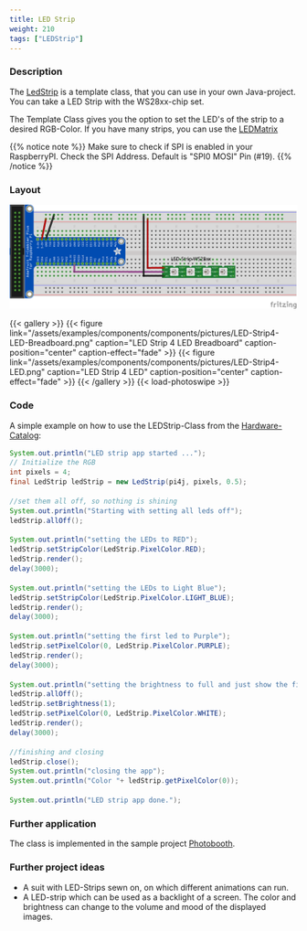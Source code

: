 ```yaml
---
title: LED Strip
weight: 210
tags: ["LEDStrip"]
---
```


### Description

The [LedStrip](https://github.com/Pi4J/pi4j-example-components/tree/main/src/main/java/com/pi4j/catalog/components/LedStrip.java) is a template class, that you can use in your own Java-project.
You can take a LED Strip with the WS28xx-chip set.

The Template Class gives you the option to set the LED's of the strip to a desired RGB-Color.
If you have many strips, you can use the [LEDMatrix](https://pi4j.com/examples/components/ledmatrix/)

{{% notice note %}}
Make sure to check if SPI is enabled in your RaspberryPI.
Check the SPI Address. Default is "SPI0 MOSI" Pin (#19).
{{% /notice %}}

### Layout

![LEDStrip Layout](/assets/examples/components/components/Layout-LEDStrip.png)

{{< gallery >}}
{{< figure link="/assets/examples/components/components/pictures/LED-Strip4-LED-Breadboard.png" caption="LED Strip 4 LED Breadboard" caption-position="center" caption-effect="fade" >}}
{{< figure link="/assets/examples/components/components/pictures/LED-Strip4-LED.png" caption="LED Strip 4 LED" caption-position="center" caption-effect="fade" >}}
{{< /gallery >}}
{{< load-photoswipe >}}

### Code

A simple example on how to use the LEDStrip-Class from the [Hardware-Catalog](https://github.com/Pi4J/pi4j-example-components):

```java
System.out.println("LED strip app started ...");
// Initialize the RGB
int pixels = 4;
final LedStrip ledStrip = new LedStrip(pi4j, pixels, 0.5);

//set them all off, so nothing is shining
System.out.println("Starting with setting all leds off");
ledStrip.allOff();

System.out.println("setting the LEDs to RED");
ledStrip.setStripColor(LedStrip.PixelColor.RED);
ledStrip.render();
delay(3000);

System.out.println("setting the LEDs to Light Blue");
ledStrip.setStripColor(LedStrip.PixelColor.LIGHT_BLUE);
ledStrip.render();
delay(3000);

System.out.println("setting the first led to Purple");
ledStrip.setPixelColor(0, LedStrip.PixelColor.PURPLE);
ledStrip.render();
delay(3000);

System.out.println("setting the brightness to full and just show the first led as White");
ledStrip.allOff();
ledStrip.setBrightness(1);
ledStrip.setPixelColor(0, LedStrip.PixelColor.WHITE);
ledStrip.render();
delay(3000);

//finishing and closing
ledStrip.close();
System.out.println("closing the app");
System.out.println("Color "+ ledStrip.getPixelColor(0));

System.out.println("LED strip app done.");
```

### Further application

The class is implemented in the sample project [Photobooth](https://github.com/DieterHolz/PhotoBooth).

### Further project ideas

- A suit with LED-Strips sewn on, on which different animations can run.
- A LED-strip which can be used as a backlight of a screen. The color and brightness can change to the volume and mood of the displayed images.
